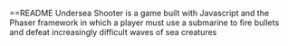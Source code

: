 ==README
Undersea Shooter is a game built with Javascript and the Phaser framework in which a player 
must use a submarine to fire bullets and defeat increasingly difficult waves of sea creatures
